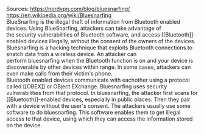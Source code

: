 Sources:
https://nordvpn.com/blog/bluesnarfing/
https://en.wikipedia.org/wiki/Bluesnarfing
\
BlueSnarfing is the illegal theft of information from Bluetooth enabled devices. Using BlueSnarfing, attackers can take advantage of the security vulnerabilities of Bluetooth software, and access [[Bluetooth]]-enabled devices illegally, without the consent of the owners of the devices.
\
Bluesnarfing is a hacking technique that exploits Bluetooth connections to snatch data from a wireless device. An attacker can perform bluesnarfing when the Bluetooth function is on and your device is discoverable by other devices within range. In some cases, attackers can even make calls from their victim's phone.
\
Bluetooth enabled devices communicate with eachother using a protocol called [[OBEX]] or OBject EXchange. Bluesnarfing uses security vulnerabilities from that protocol. In bluesnarfing, the attacker first scans for [[Bluetooth]]-enabled devices, especially in public places. Then they pair with a device without the user's consent. The attackers usually use some software to do bluesnarfing. This software enables them to get illegal access to that device, using which they can access the information stored on the device.

